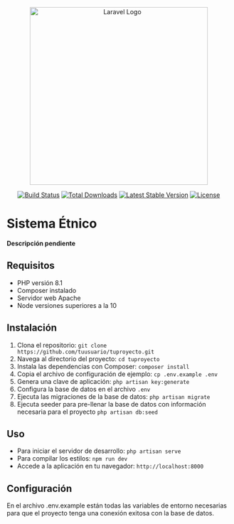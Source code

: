<p align="center"><a href="https://laravel.com" target="_blank"><img src="https://raw.githubusercontent.com/laravel/art/master/logo-lockup/5%20SVG/2%20CMYK/1%20Full%20Color/laravel-logolockup-cmyk-red.svg" width="400" alt="Laravel Logo"></a></p>

<p align="center">
<a href="https://github.com/laravel/framework/actions"><img src="https://github.com/laravel/framework/workflows/tests/badge.svg" alt="Build Status"></a>
<a href="https://packagist.org/packages/laravel/framework"><img src="https://img.shields.io/packagist/dt/laravel/framework" alt="Total Downloads"></a>
<a href="https://packagist.org/packages/laravel/framework"><img src="https://img.shields.io/packagist/v/laravel/framework" alt="Latest Stable Version"></a>
<a href="https://packagist.org/packages/laravel/framework"><img src="https://img.shields.io/packagist/l/laravel/framework" alt="License"></a>
</p>

# Sistema Étnico

**Descripción pendiente**

## Requisitos

- PHP versión 8.1
- Composer instalado
- Servidor web Apache
- Node versiones superiores a la 10

## Instalación

1. Clona el repositorio: `git clone https://github.com/tuusuario/tuproyecto.git`
2. Navega al directorio del proyecto: `cd tuproyecto`
3. Instala las dependencias con Composer: `composer install`
4. Copia el archivo de configuración de ejemplo: `cp .env.example .env`
5. Genera una clave de aplicación: `php artisan key:generate`
6. Configura la base de datos en el archivo `.env`
7. Ejecuta las migraciones de la base de datos: `php artisan migrate`
8. Ejecuta seeder para pre-llenar la base de datos con información necesaria para el proyecto `php artisan db:seed`

## Uso

- Para iniciar el servidor de desarrollo: `php artisan serve`
- Para compilar los estilos: `npm run dev`
- Accede a la aplicación en tu navegador: `http://localhost:8000`

## Configuración

En el archivo .env.example están todas las variables de entorno necesarias para que el proyecto tenga una conexión exitosa con la base de datos.
